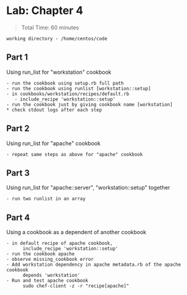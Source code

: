 # Lab: Chapter 4

> Total Time: 60 minutes

`working directory - /home/centos/code`

## Part 1

Using run_list for "workstation" cookbook

```
- run the cookbook using setup.rb full path
- run the cookbook using runlist [workstation::setup]
- in cookbooks/workstation/recipes/default.rb
   - include_recipe 'workstation::setup'
- run the cookbook just by giving cookbook name [workstation]
* check stdout logs after each step
```



## Part 2

Using run_list for "apache" cookbook

```
- repeat same steps as above for "apache" cookbook
```


## Part 3

Using run_list for "apache::server", "workstation::setup" together

```
- run two runlist in an array
```


## Part 4

Using a cookbook as a dependent of another cookbook

```
- in default recipe of apache cookbook,
      include_recipe 'workstation::setup'
- run the cookbook apache
- observe missing_cookbook error
- Add workstation dependency in apache metadata.rb of the apache cookbook
      depends 'workstation'
- Run and test apache cookbook
      sudo chef-client -z -r "recipe[apache]"
```
